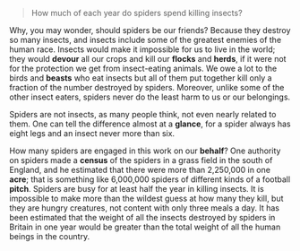 > How much of each year do spiders spend killing insects?



Why, you may wonder, should spiders be our friends? Because they destroy so many insects, and insects include some of the greatest enemies of the human race. Insects would make it impossible for us to live in the world; they would **devour** all our crops and kill our **flocks** and **herds**, if it were not for the protection we get from insect-eating animals. We owe a lot to the birds and **beasts** who eat insects but all of them put together kill only a fraction of the number destroyed by spiders. Moreover, unlike some of the other insect eaters, spiders never do the least harm to us or our belongings.



Spiders are not insects, as many people think, not even nearly related to them. One can tell the difference almost at a **glance**, for a spider always has eight legs and an insect never more than six.



How many spiders are engaged in this work on our **behalf**? One authority on spiders made a **census** of the spiders in a grass field in the south of England, and he estimated that there were more than 2,250,000 in one **acre**; that is something like 6,000,000 spiders of different kinds of a football **pitch**. Spiders are busy for at least half the year in killing insects. It is impossible to make more than the wildest guess at how many they kill, but they are hungry creatures, not content with only three meals a day. It has been estimated that the weight of all the insects destroyed by spiders in Britain in one year would be greater than the total weight of all the human beings in the country.
